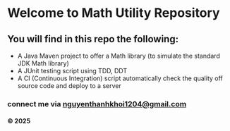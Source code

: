 # Welcome to Math Utility Repository

## You will find in this repo the following:

* A Java Maven project to offer a Math library (to simulate the standard JDK Math library)
* A JUnit testing script using TDD, DDT
* A CI (Continuous Integration) script automatically check
the quality off source code and deploy to a server

### connect me via nguyenthanhkhoi1204@gmail.com
#### &#169; 2025 
